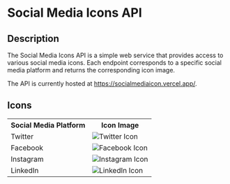 # Social Media Icons API

## Description

The Social Media Icons API is a simple web service that provides access to various social media icons. Each endpoint corresponds to a specific social media platform and returns the corresponding icon image.

The API is currently hosted at <a href="https://socialmediaicon.vercel.app/">https://socialmediaicon.vercel.app/</a>.


## Icons
<table>
        <tr>
            <th>Social Media Platform</th>
            <th>Icon Image</th>
        </tr>
        <tr>
            <td>Twitter</td>
            <td><img src="https://socialmediaicon.vercel.app/twitter" alt="Twitter Icon"></td>
        </tr>
        <tr>
            <td>Facebook</td>
            <td><img src="https://socialmediaicon.vercel.app/facebook" alt="Facebook Icon"></td>
        </tr>
        <tr>
            <td>Instagram</td>
            <td><img src="https://socialmediaicon.vercel.app/instagram" alt="Instagram Icon"></td>
        </tr>
        <tr>
            <td>LinkedIn</td>
            <td><img src="https://socialmediaicon.vercel.app/linkedin" alt="LinkedIn Icon"></td>
        </tr>
    </table>
